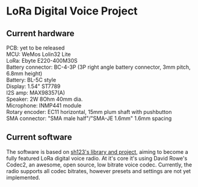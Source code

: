 # LoRa Digital Voice Project

## Current hardware
PCB: yet to be released  
MCU: WeMos Lolin32 Lite  
LoRa: Ebyte E220-400M30S  
Battery connector: BC-4-3P (3P right angle battery connector, 3mm pitch, 6.8mm height)  
Battery: BL-5C style  
Display: 1.54" ST7789  
I2S amp: MAX98357(A)  
Speaker: 2W 8Ohm 40mm dia.  
Microphone: INMP441 module  
Rotary encoder: EC11 horizontal, 15mm plum shaft with pushbutton  
SMA connector: "SMA male half"/"SMA-JE 1.6mm" 1.6mm spacing  

## Current software
The software is based on [sh123's library and project](https://github.com/sh123/esp32_codec2_arduino), aiming to become a fully featured LoRa digital voice radio. At it's core it's using David Rowe's Codec2, an awesome, open source, low bitrate voice codec. Currently, the radio supports all codec bitrates, however presets and settings are not yet implemented.
